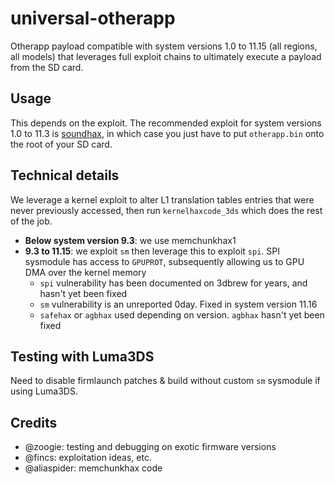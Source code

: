# universal-otherapp

Otherapp payload compatible with system versions 1.0 to 11.15 (all regions, all models) that leverages full exploit chains to ultimately execute a payload from the SD card.

## Usage

This depends on the exploit. The recommended exploit for system versions 1.0 to 11.3 is [soundhax](https://github.com/nedwill/soundhax), in which case you just have to put `otherapp.bin` onto the root of your SD card.

## Technical details

We leverage a kernel exploit to alter L1 translation tables entries that were never previously accessed, then run `kernelhaxcode_3ds` which does the rest of the job.

* **Below system version 9.3**: we use memchunkhax1
* **9.3 to 11.15**: we exploit `sm` then leverage this to exploit `spi`. SPI sysmodule has access to `GPUPROT`, subsequently allowing us to GPU DMA over the kernel memory
    * `spi` vulnerability has been documented on 3dbrew for years, and hasn't yet been fixed
    * `sm` vulnerability is an unreported 0day. Fixed in system version 11.16
    * `safehax` or `agbhax` used depending on version. `agbhax` hasn't yet been fixed

## Testing with Luma3DS

Need to disable firmlaunch patches & build without custom `sm` sysmodule if using Luma3DS.

## Credits

* @zoogie: testing and debugging on exotic firmware versions
* @fincs: exploitation ideas, etc.
* @aliaspider: memchunkhax code
